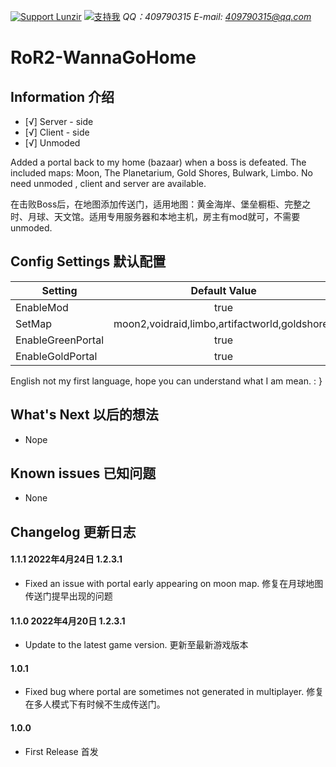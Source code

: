 [![Support Lunzir](https://img.shields.io/badge/Support-Lunzir-ff6482)](https://ko-fi.com/lunzir0325)
[![支持我](https://img.shields.io/badge/Support-支持我-ff6482)](http://note.youdao.com/noteshare?id=0f269e09eb25d7f00285e815a48f835d&sub=28F42AE4219D453FB3E383B0A4ECA9FB)
*QQ：409790315*
*E-mail: 409790315@qq.com*
# RoR2-WannaGoHome
## Information 介绍
- [√] Server - side
- [√] Client - side
- [√] Unmoded

Added a portal back to my home (bazaar) when a boss is defeated. The included maps: Moon, The Planetarium, Gold Shores, Bulwark, Limbo. No need unmoded , client and server are available.

在击败Boss后，在地图添加传送门，适用地图：黄金海岸、堡垒橱柜、完整之时、月球、天文馆。适用专用服务器和本地主机，房主有mod就可，不需要unmoded.

## Config Settings 默认配置
| Setting| Default Value| 
|-------|:-------:|
EnableMod|true
SetMap|moon2,voidraid,limbo,artifactworld,goldshores
EnableGreenPortal|true
EnableGoldPortal|true

English not my first language, hope you can understand what I am mean. : }
## What's Next 以后的想法
- Nope

## Known issues 已知问题
- None

## Changelog 更新日志
#### 1.1.1 2022年4月24日 1.2.3.1
- Fixed an issue with portal early appearing on moon map. 修复在月球地图传送门提早出现的问题
#### 1.1.0 2022年4月20日 1.2.3.1
- Update to the latest game version. 更新至最新游戏版本
#### 1.0.1
- Fixed bug where portal are sometimes not generated in multiplayer. 修复在多人模式下有时候不生成传送门。
#### 1.0.0
- First Release 首发

